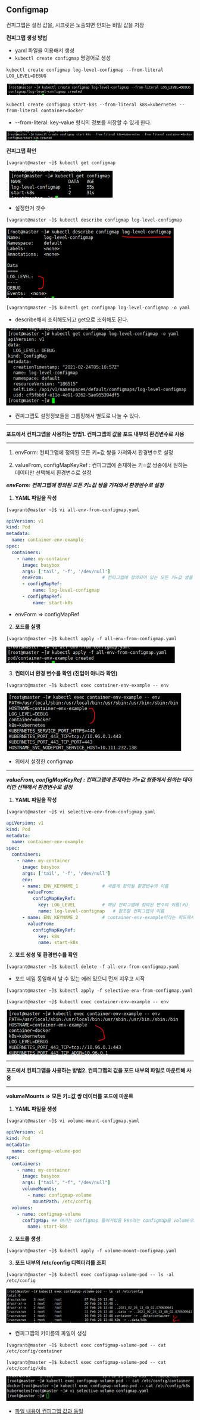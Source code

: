 ## Configmap

컨피그맵은 설정 값을, 시크릿은 노출되면 안되는 비밀 값을 저장



**컨피그맵 생성 방법**

- yaml 파일을 이용해서 생성
- `kubectl create configmap` 명령어로 생성  



```
kubectl create configmap log-level-configmap --from-literal LOG_LEVEL=DEBUG
```

![image-20210224141110457](img/Configmap.assets/image-20210224141110457.png)



```
kubectl create configmap start-k8s --from-literal k8s=kubernetes --from-literal container=docker
```

* --from-literal: key-value 형식의 정보를 저장할 수 있게 한다.

![image-20210224141133540](img/Configmap.assets/image-20210224141133540.png)





**컨피그맵 확인**

````
[vagrant@master ~]$ kubectl get configmap
````

![image-20210224141230032](img/Configmap.assets/image-20210224141230032.png)

* 설정한거 갯수



```
[vagrant@master ~]$ kubectl describe configmap log-level-configmap
```

![image-20210224141355522](img/Configmap.assets/image-20210224141355522.png)



```
[vagrant@master ~]$ kubectl get configmap log-level-configmap -o yaml
```

* describe해서 조회해도되고 get으로 조회해도 된다.

![image-20210224141520319](img/Configmap.assets/image-20210224141520319.png)



* 컨피그맵도 설정정보들을 그룹핑해서 별도로 나눌 수 있다.





----

**포드에서 컨피그맵을 사용하는 방법1. 컨피그맵의 값을 포드 내부의 환경변수로 사용**

---

1. envForm: 컨피그맵에 정의된 모든 키=값 쌍을 가져와서 환경변수로 설정

2. valueFrom, configMapKeyRef : 컨피그맵에 존재하는 키=값 쌍중에서 원하는 데이터만 선택해서 환경변수로 설정

   

***envForm: 컨피그맵에 정의된 모든 키=값 쌍을 가져와서 환경변수로 설정***



1. **YAML 파일을 작성**

```
[vagrant@master ~]$ vi all-env-from-configmap.yaml
```

```yaml
apiVersion: v1
kind: Pod
metadata:
  name: container-env-example
spec:
  containers:
    - name: my-container
      image: busybox
      args: ['tail', '-f', '/dev/null']
      envFrom:						# 컨피그맵에 정의되어 있는 모든 키=값 쌍을 가져와서 환경변수로 설정
      - configMapRef:
          name: log-level-configmap 
      - configMapRef:
          name: start-k8s
```

* envForm => configMapRef



2. **포드를 실행**

```
[vagrant@master ~]$ kubectl apply -f all-env-from-configmap.yaml
```

![image-20210224141740683](img/Configmap.assets/image-20210224141740683.png)



3. **컨테이너 환경 변수를 확인 (진입이 아니라 확인)**

```
[vagrant@master ~]$ kubectl exec container-env-example -- env
```

![image-20210224141957805](img/Configmap.assets/image-20210224141957805.png)

* 위에서 설정한 configmap



----

***valueFrom, configMapKeyRef : 컨피그맵에 존재하는 키=값 쌍중에서 원하는 데이터만 선택해서 환경변수로 설정***



1. **YAML 파일을 작성**

```
[vagrant@master ~]$ vi selective-env-from-configmap.yaml
```

```yaml
apiVersion: v1
kind: Pod
metadata:
  name: container-env-example
spec:
  containers:
    - name: my-container
      image: busybox
      args: ['tail', '-f', '/dev/null']
      env:
      - name: ENV_KEYNAME_1			# 새롭게 정의될 환경변수의 이름
        valueFrom:
          configMapKeyRef:
            key: LOG_LEVEL			# 해당 컨피그맵에 정의된 변수의 이름(키)
            name: log-level-configmap	# 참조할 컨피그맵의 이름
      - name: ENV_KEYNAME_2			# container-env-example이라는 파드에서는
        valueFrom:
          configMapKeyRef:		
            key: k8s
            name: start-k8s
```



2. **포드 생성 및 환경변수를 확인**

```
[vagrant@master ~]$ kubectl delete -f all-env-from-configmap.yaml
```

* 포드 네임 동일해서 날 수 있는 에러 있으니 먼저 지우고 시작

```
[vagrant@master ~]$ kubectl apply -f selective-env-from-configmap.yaml
```



```
[vagrant@master ~]$ kubectl exec container-env-example -- env
```

![image-20210224143055702](img/Configmap.assets/image-20210224143055702.png)







---

**포드에서 컨피그맵을 사용하는 방법2. 컨피그맵의 값을 포드 내부의 파일로 마운트해 사용**

---

**volumeMounts => 모든 키=값 쌍 데이터를 포드에 마운트**



1. **YAML 파일을 생성**

```
[vagrant@master ~]$ vi volume-mount-configmap.yaml
```

```yaml
apiVersion: v1
kind: Pod
metadata:
  name: configmap-volume-pod
spec:
  containers:
    - name: my-container
      image: busybox
      args: ["tail", "-f", "/dev/null"]
      volumeMounts:
        - name: configmap-volume
          mountPath: /etc/config
  volumes:
    - name: configmap-volume
      configMap: ## 여기는 configmap 들어가있음 k8s라는 configmap을 volume으로 mapping해논거, 볼륨마운트해서 읽어올꺼임
        name: start-k8s
```



2. **포드를 생성**

```
[vagrant@master ~]$ kubectl apply -f volume-mount-configmap.yaml
```



3. **포드 내부의 /etc/config 디렉터리를 조회**

```
[vagrant@master ~]$ kubectl exec configmap-volume-pod -- ls -al /etc/config
```

![image-20210226230659792](img/Configmap.assets/image-20210226230659792.png)

* 컨피그맵의 키이름의 파일이 생성



```
[vagrant@master ~]$ kubectl exec configmap-volume-pod -- cat /etc/config/container
```

``` 
[vagrant@master ~]$ kubectl exec configmap-volume-pod -- cat /etc/config/k8s
```

![image-20210226230725181](img/Configmap.assets/image-20210226230725181.png)

- <u>파일 내용이 컨피그맵 값과 동일</u>

